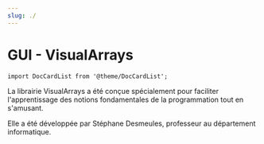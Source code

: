 ```yaml
---
slug: ./
---
```


# GUI - VisualArrays

```mdx-code-block
import DocCardList from '@theme/DocCardList';
```

La librairie VisualArrays a été conçue spécialement pour faciliter l'apprentissage des notions fondamentales de la programmation tout en s'amusant.

Elle a été développée par Stéphane Desmeules, professeur au département informatique.

<DocCardList />
